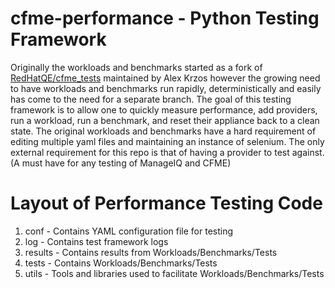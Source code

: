 # cfme-performance - Python Testing Framework

Originally the workloads and benchmarks started as a fork of [RedHatQE/cfme_tests](https://github.com/RedHatQE/cfme_tests) maintained by Alex Krzos however the growing need to have workloads and benchmarks run rapidly, deterministically and easily has come to the need for a separate branch.  The goal of this testing framework is to allow one to quickly measure performance, add providers, run a workload, run a benchmark, and reset their appliance back to a clean state.  The original workloads and benchmarks have a hard requirement of editing multiple yaml files and maintaining an instance of selenium.  The only external requirement for this repo is that of having a provider to test against. (A must have for any testing of ManageIQ and CFME)

# Layout of Performance Testing Code

1. conf - Contains YAML configuration file for testing
2. log - Contains test framework logs
3. results - Contains results from Workloads/Benchmarks/Tests
4. tests - Contains Workloads/Benchmarks/Tests
5. utils - Tools and libraries used to facilitate Workloads/Benchmarks/Tests

